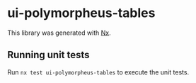 # ui-polymorpheus-tables

This library was generated with [Nx](https://nx.dev).

## Running unit tests

Run `nx test ui-polymorpheus-tables` to execute the unit tests.
